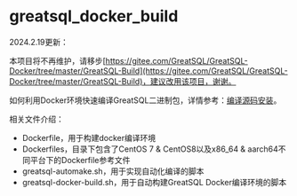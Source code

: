 # greatsql_docker_build

2024.2.19更新：

本项目将不再维护，请移步[https://gitee.com/GreatSQL/GreatSQL-Docker/tree/master/GreatSQL-Build](https://gitee.com/GreatSQL/GreatSQL-Docker/tree/master/GreatSQL-Build)，建议改用该项目，谢谢。

如何利用Docker环境快速编译GreatSQL二进制包，详情参考：[编译源码安装](https://greatsql.cn/docs/8032-25/user-manual/4-install-guide/6-install-with-source-code.html)。

相关文件介绍：
- Dockerfile，用于构建docker编译环境
- Dockerfiles，目录下包含了CentOS 7 & CentOS8以及x86_64 & aarch64不同平台下的Dockerfile参考文件
- greatsql-automake.sh，用于实现自动化编译的脚本
- greatsql-docker-build.sh，用于自动构建GreatSQL Docker编译环境的脚本
